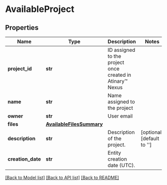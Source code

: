 # AvailableProject

## Properties
Name | Type | Description | Notes
------------ | ------------- | ------------- | -------------
**project_id** | **str** | ID assigned to the project once created in Atinary™ Nexus | 
**name** | **str** | Name assigned to the project | 
**owner** | **str** | User email | 
**files** | [**AvailableFilesSummary**](AvailableFilesSummary.md) |  | 
**description** | **str** | Description of the project. | [optional] [default to '']
**creation_date** | **str** | Entity creation date (UTC). | 

[[Back to Model list]](../README.md#documentation-for-models) [[Back to API list]](../README.md#documentation-for-api-endpoints) [[Back to README]](../README.md)


